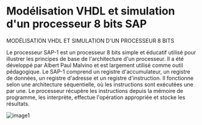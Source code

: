 #  Modélisation VHDL et simulation d'un processeur 8 bits SAP
MODÉLISATION VHDL ET SIMULATION D'UN PROCESSEUR 8 BITS

Le processeur SAP-1 est un processeur 8 bits simple et éducatif
utilisé pour illustrer les principes de base de l'architecture d'un
processeur.
Il a été développé par Albert Paul Malvino et est largement utilisé
comme outil pédagogique.
Le SAP-1 comprend un registre d'accumulateur, un registre de
données, un registre d'adresse et un registre d'instruction. Il
fonctionne selon une architecture séquentielle, où les
instructions sont exécutées une par une.
Le processeur récupère les instructions depuis la mémoire de
programme, les interprète, effectue l'opération appropriée et
stocke les résultats.




![image1](https://github.com/maghwa/processor-8-bits-SAP/assets/87017143/a44dd6b9-4256-45bc-b14a-0f1e6efa67ba)
